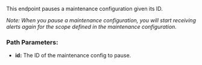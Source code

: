 This endpoint pauses a maintenance configuration given its ID.

_Note: When you pause a maintenance configuration, you will start receiving alerts again for the scope defined in the maintenance configuration._
### Path Parameters:

- **id:** The ID of the maintenance config to pause.
